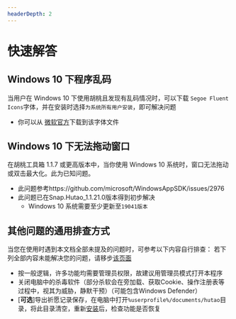 ```yaml
---
headerDepth: 2
---
```


# 快速解答

## Windows 10 下程序乱码
当用户在 Windows 10 下使用胡桃且发现有乱码情况时，可以下载 `Segoe Fluent Icons`字体，并在安装时选择`为系统所有用户安装`，即可解决问题
- 你可以从 [微软官方](https://aka.ms/SegoeFluentIcons)下载到该字体文件

## Windows 10 下无法拖动窗口
在胡桃工具箱 1.1.7 或更高版本中，当你使用 Windows 10 系统时，窗口无法拖动或双击最大化。此为已知问题。
- 此问题参考https://github.com/microsoft/WindowsAppSDK/issues/2976
- 此问题已在Snap.Hutao_1.1.21.0版本得到初步解决
  - Windows 10 系统需要至少更新至`19041版本`

## 其他问题的通用排查方式
当您在使用时遇到本文档全部未提及的问题时，可参考以下内容自行排查：
若下列全部内容未能解决您的问题，请移步[该页面](https://hut.ao/statements/bug-report.html)

- 按一般逻辑，许多功能均需要管理员权限，故建议用管理员模式打开本程序
- 关闭电脑中的杀毒软件（部分杀软会在旁加载、获取Cookie、操作注册表等过程中，视其为威胁，静默干预）（可能包含Windows Defender）
- [**可选**]导出祈愿记录保存，在电脑中打开`%userprofile%/documents/hutao`目录，将此目录清空，重新[安装](https://hut.ao/quick-start.html#%E4%B8%8B%E8%BD%BD%E8%83%A1%E6%A1%83%E5%B7%A5%E5%85%B7%E7%AE%B1)后，检查功能是否恢复
